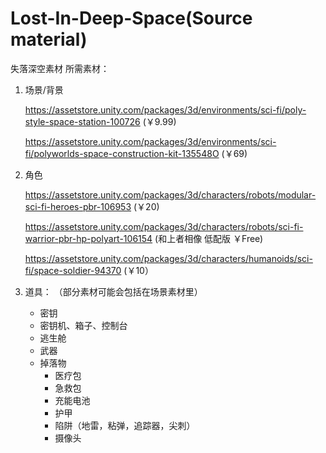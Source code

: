 # Lost-In-Deep-Space(Source material)
失落深空素材
所需素材：

1. 场景/背景

   https://assetstore.unity.com/packages/3d/environments/sci-fi/poly-style-space-station-100726 (￥9.99)

   https://assetstore.unity.com/packages/3d/environments/sci-fi/polyworlds-space-construction-kit-135548O (￥69)

2. 角色

   https://assetstore.unity.com/packages/3d/characters/robots/modular-sci-fi-heroes-pbr-106953 (￥20)

   https://assetstore.unity.com/packages/3d/characters/robots/sci-fi-warrior-pbr-hp-polyart-106154 (和上者相像	低配版	￥Free)

   https://assetstore.unity.com/packages/3d/characters/humanoids/sci-fi/space-soldier-94370 (￥10）

3. 道具： （部分素材可能会包括在场景素材里）

   - 密钥
   - 密钥机、箱子、控制台
   - 逃生舱
   - 武器
   - 掉落物
     - 医疗包
     - 急救包
     - 充能电池
     - 护甲
     - 陷阱（地雷，粘弹，追踪器，尖刺）
     - 摄像头
